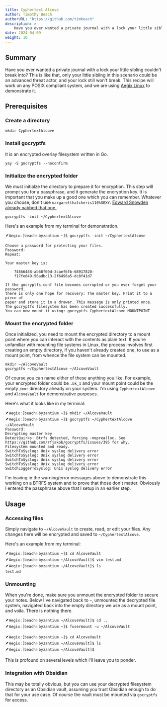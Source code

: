 ```yaml
---
title: Cyphertext Alcove
author: Timothy Beach
authorURL: "https://github.com/timbeach"
description: >
    Have you ever wanted a private journal with a lock your little sibling couldn't break into?  
date: 2024-04-09
weight: 10
---
```


## Summary

Have you ever wanted a private journal with a lock your little sibling couldn't break into?
This is like that, only your little sibling in this scenario could be an advanced threat actor, and your lock still won't break.
This recipe will work on any POSIX compliant system, and we are using [Aegix Linux](https:aegixlinux.org) to demonstrate it.

## Prerequisites

### Create a directory

``` Shell
mkdir CyphertextAlcove
```

### Install gocryptfs

It is an encrypted overlay filesystem written in Go.

``` Shell
yay -S gocryptfs --noconfirm
```

### Initialize the encrypted folder

We must initialze the directory to prepare it for encryption.
This step will prompt you for a passphrase, and it generate the encryption key.
It is important that you make up a good one which you can remember.
Whatever you choose, don't use `margaretthatcheris110%SEXY`.
[Edward Snowden already nabbed that one.](https://youtu.be/yzGzB-yYKcc?si=Xfst589v7MrWmiYX&t=140) 

``` Shell
gocryptfs -init ~/CyphertextAlcove
```

Here's an example from my terminal for demonstration.

``` Shell
🪶Aegix:[beach✨byzantium ~]$ gocryptfs -init ~/CyphertextAlcove

Choose a password for protecting your files.
Password:
Repeat:

Your master key is:

    74866488-ab68f00d-3caef6fb-68917820-
    f17fe849-56adbc13-2f6496a5-dc8f41d7

If the gocryptfs.conf file becomes corrupted or you ever forget your password,
there is only one hope for recovery: The master key. Print it to a piece of
paper and store it in a drawer. This message is only printed once.
The gocryptfs filesystem has been created successfully.
You can now mount it using: gocryptfs CyphertextAlcove MOUNTPOINT
```

### Mount the encrypted folder

Once initialized, you need to mount the encrypted directory to a mount point where you can interact with the contents as plain text.
If you're unfamiliar with mounting file systems in Linux, the process involves first creating an empty directory, if you haven't already created one, to use as a mount point, from whence the file system can be mounted. 

``` Shell
mkdir ~/AlcoveVault
gocryptfs ~/CyphertextAlcove ~/AlcoveVault
```

Of course you can name either of these anything you like. For example, your encrypted folder could be `.bk_1` and your mount point could be the empty `/mnt` directory already on your system. I'm using `CyphertextAlcove` and `AlcoveVault` for demonstrative purposes.

Here's what it looks like in my terminal:

``` Shell
🪶Aegix:[beach✨byzantium ~]$ mkdir ~/AlcoveVault
🪶Aegix:[beach✨byzantium ~]$ gocryptfs ~/CyphertextAlcove ~/AlcoveVault
Password:
Decrypting master key
DetectQuirks: Btrfs detected, forcing -noprealloc. See https://github.com/rfjakob/gocryptfs/issues/395 for why.
Filesystem mounted and ready.
SwitchToSyslog: Unix syslog delivery error
SwitchToSyslog: Unix syslog delivery error
SwitchToSyslog: Unix syslog delivery error
SwitchToSyslog: Unix syslog delivery error
SwitchLoggerToSyslog: Unix syslog delivery error
```

I'm leaving in the warning/error messages above to demonstrate this working on a BTRFS system and to prove that those don't matter.
Obviously I entered the passphrase above that I setup in an earlier step.
## Usage

### Accessing files

Simply navigate to `~/AlcoveVault` to create, read, or edit your files. 
Any changes here will be encrypted and saved to `~/CyphertextAlcove`.

Here's an example from my terminal: 

``` Shell
🪶Aegix:[beach✨byzantium ~]$ cd AlcoveVault
🪶Aegix:[beach✨byzantium ~/AlcoveVault]$ vim test.md
🪶Aegix:[beach✨byzantium ~/AlcoveVault]$ ls
test.md
```

### Unmounting

When you're done, make sure you unmount the encrypted folder to secure your notes.
Below I've navigated back to `~`, unmounted the decrypted file system, navigated back into the empty directory we use as a mount point, and voila. 
There is nothing there.

``` Shell
🪶Aegix:[beach✨byzantium ~/AlcoveVault]$ cd ..
🪶Aegix:[beach✨byzantium ~]$ fusermount -u ~/AlcoveVault

🪶Aegix:[beach✨byzantium ~]$ cd AlcoveVault
🪶Aegix:[beach✨byzantium ~/AlcoveVault]$ ls
🪶Aegix:[beach✨byzantium ~/AlcoveVault]$
```

This is profound on several levels which I'll leave you to ponder.

### Integration with Obsidian

This may be totally obvious, but you can use your decrypted filesystem directory as an Obsidian vault, assuming you trust Obsidian enough to do that for your use case.
Of course the vault must be mounted via `gocryptfs` for access.
